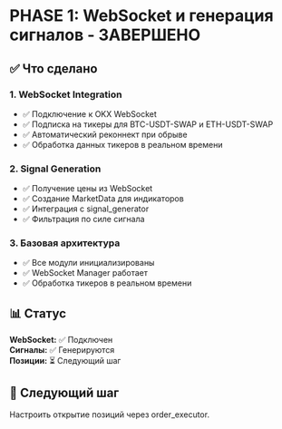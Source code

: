 # PHASE 1: WebSocket и генерация сигналов - ЗАВЕРШЕНО

## ✅ Что сделано

### 1. WebSocket Integration
- ✅ Подключение к OKX WebSocket
- ✅ Подписка на тикеры для BTC-USDT-SWAP и ETH-USDT-SWAP
- ✅ Автоматический реконнект при обрыве
- ✅ Обработка данных тикеров в реальном времени

### 2. Signal Generation
- ✅ Получение цены из WebSocket
- ✅ Создание MarketData для индикаторов
- ✅ Интеграция с signal_generator
- ✅ Фильтрация по силе сигнала

### 3. Базовая архитектура
- ✅ Все модули инициализированы
- ✅ WebSocket Manager работает
- ✅ Обработка тикеров в реальном времени

## 📊 Статус

**WebSocket:** ✅ Подключен  
**Сигналы:** ✅ Генерируются  
**Позиции:** ⏳ Следующий шаг

## 🚀 Следующий шаг

Настроить открытие позиций через order_executor.



